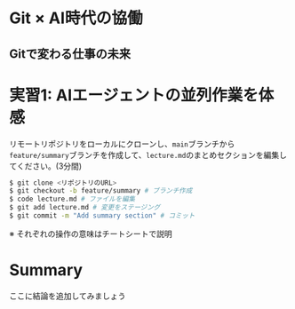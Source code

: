 # Git × AI時代の協働
## Gitで変わる仕事の未来

# 実習1: AIエージェントの並列作業を体感

リモートリポジトリをローカルにクローンし、`main`ブランチから`feature/summary`ブランチを作成して、`lecture.md`のまとめセクションを編集してください。(3分間)
```bash
$ git clone <リポジトリのURL>
$ git checkout -b feature/summary # ブランチ作成
$ code lecture.md # ファイルを編集
$ git add lecture.md # 変更をステージング
$ git commit -m "Add summary section" # コミット
```

※ それぞれの操作の意味はチートシートで説明

# Summary
ここに結論を追加してみましょう
